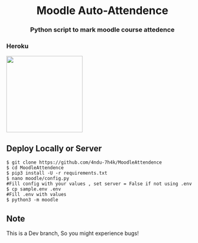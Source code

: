 <h1 align= center>Moodle Auto-Attendence </h1>
<h3 align = center>Python script to mark moodle course attedence</h3>

### Heroku 
<p><a href="https://heroku.com/deploy?template=https://github.com/4ndu-7h4k/MoodleAttendence"><img src="https://img.shields.io/badge/Deploy%20To%20Heroku-blueviolet?style=for-the-badge&logo=heroku" width="200""/></a></p>


## Deploy Locally or Server
``` 
$ git clone https://github.com/4ndu-7h4k/MoodleAttendence
$ cd MoodleAttendence
$ pip3 install -U -r requirements.txt
$ nano moodle/config.py
#Fill config with your values , set server = False if not using .env
$ cp sample.env .env
#Fill .env with values
$ python3 -m moodle
 ```
## Note
 This is a Dev branch, So you might experience bugs!

